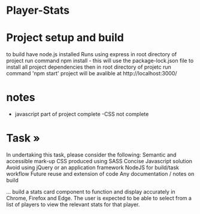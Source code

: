 # Player-Stats

# Project setup and build
to build have node.js installed
Runs using express in root directory of project run command npm install - this will use the package-lock.json file to install all project dependencies then 
in root directory of projetc run command 'npm start' project will be avalible at http://localhost:3000/

# notes
- javascript part of project complete
-CSS not complete


# Task »

In undertaking this task, please consider the following:
 Semantic and accessible mark-up
 CSS produced using SASS
 Concise Javascript solution
 Avoid using jQuery or an application framework
 NodeJS for build/task workflow
 Future reuse and extension of code
 Any documentation / notes on build


… build a stats card component to function and display accurately in Chrome,
Firefox and Edge. The user is expected to be able to select from a list of players to
view the relevant stats for that player.


